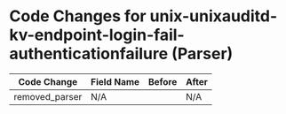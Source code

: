 # Code Changes for unix-unixauditd-kv-endpoint-login-fail-authenticationfailure (Parser)

| Code Change | Field Name | Before | After |
|-------------|------------|--------|-------|
| removed_parser | N/A |  | N/A |